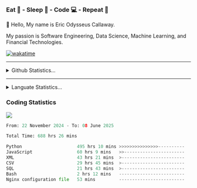 <h3>Eat 🍴 - Sleep 🛌 - Code 💻 - Repeat 🔁</h3>

👋 Hello, My name is Eric Odysseus Callaway.

My passion is Software Engineering, Data Science, Machine Learning, and Financial Technologies.

[![wakatime](https://wakatime.com/badge/user/6717695f-6a13-47e3-aa16-c813e12c0985.svg)](https://wakatime.com/@6717695f-6a13-47e3-aa16-c813e12c0985)
<hr>
<details>
  <summary>
    Github Statistics...
  </summary>
    <p align="center">
      <img src="https://github-readme-stats.vercel.app/api?username=EricCallaway&show_icons=true"/>
    </p>
</details>
</hr>

<hr>
<details>
  <summary>
    Languate Statistics...
  </summary>
    <p align="center">
      <img src="https://wakatime.com/share/@Odysseus/6fc7c863-6fba-4e57-a6af-ed1f2fa8d560.svg"/>
    </p>
</details>
</hr>


<h3>Coding Statistics</h3>
<img src="https://wakatime.com/share/@Odysseus/5e02c832-9cc5-49a3-8f4c-bd2647d78fca.svg"/>
<!--START_SECTION:waka-->

```python
From: 22 November 2024 - To: 08 June 2025

Total Time: 688 hrs 26 mins

Python                     495 hrs 10 mins >>>>>>>>>>>>>>>----------   58.28 %
JavaScript                 60 hrs 9 mins   >>-----------------------   07.08 %
XML                        43 hrs 21 mins  >------------------------   05.10 %
CSV                        29 hrs 45 mins  >------------------------   03.50 %
SQL                        21 hrs 43 mins  >------------------------   02.56 %
Bash                       2 hrs 12 mins   -------------------------   00.26 %
Nginx configuration file   53 mins         -------------------------   00.10 %
```

<!--END_SECTION:waka-->
